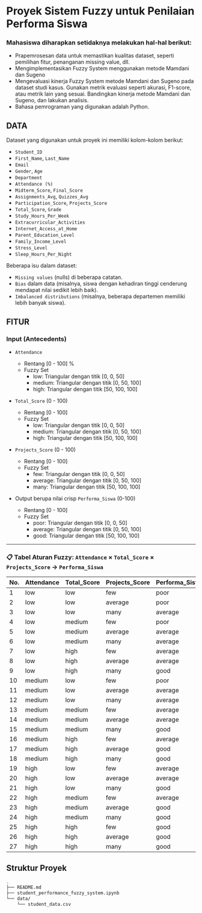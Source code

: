 # Proyek Sistem Fuzzy untuk Penilaian Performa Siswa
### Mahasiswa diharapkan setidaknya melakukan hal-hal berikut: 
- Prapemrosesan data untuk memastikan kualitas dataset, seperti pemilihan fitur, penanganan missing value, dll. 
- Mengimplementasikan Fuzzy System menggunakan metode Mamdani dan Sugeno 
- Mengevaluasi kinerja Fuzzy System metode Mamdani dan Sugeno pada dataset studi kasus. Gunakan metrik evaluasi seperti akurasi, F1-score, atau metrik lain yang sesuai. Bandingkan kinerja metode Mamdani dan Sugeno, dan lakukan analisis. 
- Bahasa pemrograman yang digunakan adalah Python.

## DATA
Dataset yang digunakan untuk proyek ini memiliki kolom-kolom berikut:
- `Student_ID`
- `First_Name`, `Last_Name`
- `Email`
- `Gender`, `Age`
- `Department`
- `Attendance (%)`
- `Midterm_Score`, `Final_Score`
- `Assignments_Avg`, `Quizzes_Avg`
- `Participation_Score`, `Projects_Score`
- `Total_Score`, `Grade`
- `Study_Hours_Per_Week`
- `Extracurricular_Activities`
- `Internet_Access_at_Home`
- `Parent_Education_Level`
- `Family_Income_Level`
- `Stress_Level`
- `Sleep_Hours_Per_Night`

Beberapa isu dalam dataset:

- `Missing values` (nulls) di beberapa catatan.
- `Bias` dalam data (misalnya, siswa dengan kehadiran tinggi cenderung mendapat nilai sedikit lebih baik).
- `Imbalanced distributions` (misalnya, beberapa departemen memiliki lebih banyak siswa).

## FITUR
### Input (Antecedents)
- `Attendance` 
    - Rentang [0 - 100] %
    - Fuzzy Set
        - low: Triangular dengan titik [0, 0, 50]
        - medium: Triangular dengan titik [0, 50, 100]
        - high: Triangular dengan titik [50, 100, 100]
        
- `Total_Score` (0 - 100)
    - Rentang [0 - 100] 
    - Fuzzy Set
        - low: Triangular dengan titik [0, 0, 50]
        - medium: Triangular dengan titik [0, 50, 100]
        - high: Triangular dengan titik [50, 100, 100]

- `Projects_Score` (0 - 100)
    - Rentang [0 - 100] 
    - Fuzzy Set
        - few: Triangular dengan titik [0, 0, 50]
        - average: Triangular dengan titik [0, 50, 100]
        - many: Triangular dengan titik [50, 100, 100]

- Output berupa nilai crisp `Performa_Siswa` (0-100)
    - Rentang [0 - 100] 
    - Fuzzy Set
        - poor: Triangular dengan titik [0, 0, 50]
        - average: Triangular dengan titik [0, 50, 100]
        - good: Triangular dengan titik [50, 100, 100]

---

### 📋 Tabel Aturan Fuzzy: `Attendance` × `Total_Score` × `Projects_Score` → `Performa_Siswa`
| No. | Attendance | Total\_Score | Projects\_Score | Performa\_Siswa |
| --- | ---------- | ------------ | --------------- | --------------- |
| 1   | low        | low          | few             | poor            |
| 2   | low        | low          | average         | poor            |
| 3   | low        | low          | many            | average         |
| 4   | low        | medium       | few             | poor            |
| 5   | low        | medium       | average         | average         |
| 6   | low        | medium       | many            | average         |
| 7   | low        | high         | few             | average         |
| 8   | low        | high         | average         | average         |
| 9   | low        | high         | many            | good            |
| 10  | medium     | low          | few             | poor            |
| 11  | medium     | low          | average         | average         |
| 12  | medium     | low          | many            | average         |
| 13  | medium     | medium       | few             | average         |
| 14  | medium     | medium       | average         | average         |
| 15  | medium     | medium       | many            | good            |
| 16  | medium     | high         | few             | average         |
| 17  | medium     | high         | average         | good            |
| 18  | medium     | high         | many            | good            |
| 19  | high       | low          | few             | average         |
| 20  | high       | low          | average         | average         |
| 21  | high       | low          | many            | good            |
| 22  | high       | medium       | few             | average         |
| 23  | high       | medium       | average         | good            |
| 24  | high       | medium       | many            | good            |
| 25  | high       | high         | few             | good            |
| 26  | high       | high         | average         | good            |
| 27  | high       | high         | many            | good            |


## Struktur Proyek
```bash
.
├── README.md
├── student_performance_fuzzy_system.ipynb
└── data/                               
    └── student_data.csv               


